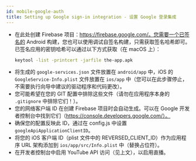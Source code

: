 ```yaml
---
id: mobile-google-auth
title: Setting up Google sign-in integration - 设置 Google 登录集成
---
```


- 在此处创建 Firebase 项目：https://firebase.google.com/。您需要一个已签名的 Android 构建，您也可以使用调试自签名构建，只需获取签名哈希即可。已签名应用的密钥哈希可以通过以下方式获取（在 macOS 上）：
  ```bash
  keytool -list -printcert -jarfile the-app.apk
  ```
- 将生成的 `google-services.json` 文件放置在 `android/app` 中，iOS 的 `GoogleService-Info.plist` 文件放置在 `ios/app` 中（您可以在此步骤停止，不需要执行向导中建议的驱动程序和代码更改）。
- 您可能希望在您的 GIT 配置中排除这些文件（请勿在应用程序本身的 `.gitignore` 中排除它们！）。
- 您的网络客户端 ID 在创建 Firebase 项目时会自动生成。可以在 Google 开发者控制台中找到它们（https://console.developers.google.com/）。
- 确保您的配置反映此 ID，通过在 config.js 中设置 `googleApiApplicationClientID`。
- 将您的 iOS 客户端 ID（plist 文件中的 REVERSED_CLIENT_ID）作为应用程序 URL 架构添加到 `ios/app/src/Info.plist` 中（替换占位符）。
- 在开发者控制台中启用 YouTube API 访问（见上文），以启用直播。

